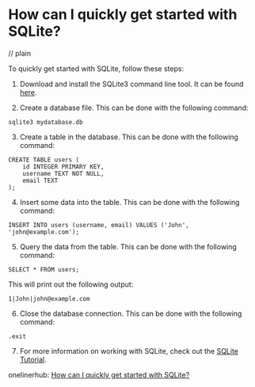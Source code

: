 # How can I quickly get started with SQLite?
// plain

To quickly get started with SQLite, follow these steps:

1. Download and install the SQLite3 command line tool. It can be found [here](https://www.sqlite.org/download.html).

2. Create a database file. This can be done with the following command:
```
sqlite3 mydatabase.db
```

3. Create a table in the database. This can be done with the following command:
```
CREATE TABLE users (
    id INTEGER PRIMARY KEY,
    username TEXT NOT NULL,
    email TEXT
);
```

4. Insert some data into the table. This can be done with the following command:
```
INSERT INTO users (username, email) VALUES ('John', 'john@example.com');
```

5. Query the data from the table. This can be done with the following command:
```
SELECT * FROM users;
```
This will print out the following output:
```
1|John|john@example.com
```

6. Close the database connection. This can be done with the following command:
```
.exit
```

7. For more information on working with SQLite, check out the [SQLite Tutorial](https://www.sqlitetutorial.net/sqlite-tutorial/).

onelinerhub: [How can I quickly get started with SQLite?](https://onelinerhub.com/sqlite/how-can-i-quickly-get-started-with-sqlite)